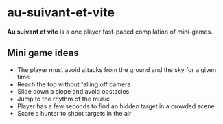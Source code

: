 # au-suivant-et-vite
**Au suivant et vite** is a one player fast-paced compilation of mini-games.

## Mini game ideas
- The player must avoid attacks from the ground and the sky for a given time
- Reach the top without falling off camera
- Slide down a slope and avoid obstacles
- Jump to the rhythm of the music
- Player has a few seconds to find an hidden target in a crowded scene
- Scare a hunter to shoot targets in the air
